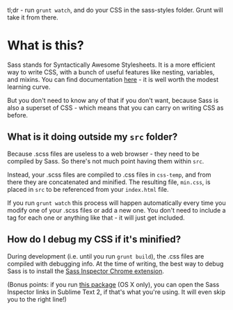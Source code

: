 tl;dr - run `grunt watch`, and do your CSS in the sass-styles folder. Grunt will take it from there.

What is this?
=============

Sass stands for Syntactically Awesome Stylesheets. It is a more efficient way to write CSS, with a bunch of useful features like nesting, variables, and mixins. You can find documentation [here][1] - it is well worth the modest learning curve.

But you don't need to know any of that if you don't want, because Sass is also a superset of CSS - which means that you can carry on writing CSS as before.


What is it doing outside my `src` folder?
-----------------------------------------

Because .scss files are useless to a web browser - they need to be compiled by Sass. So there's not much point having them within `src`.

Instead, your .scss files are compiled to .css files in `css-temp`, and from there they are concatenated and minified. The resulting file, `min.css`, is placed in `src` to be referenced from your `index.html` file.

If you run `grunt watch` this process will happen automatically every time you modify one of your .scss files or add a new one. You don't need to include a <link> tag for each one or anything like that - it will just get included.


How do I debug my CSS if it's minified?
---------------------------------------

During development (i.e. until you run `grunt build`), the .css files are compiled with debugging info. At the time of writing, the best way to debug Sass is to install the [Sass Inspector Chrome extension][2].

(Bonus points: if you run [this package][3] (OS X only), you can open the Sass Inspector links in Sublime Text 2, if that's what you're using. It will even skip you to the right line!)



[1]: http://sass-lang.com/
[2]: https://chrome.google.com/webstore/detail/sass-inspector/lkofmbmllpgfbnonmnenkiakimpgoamn
[3]: https://github.com/mobify/sass-sleuth/raw/master/Open%20Textmate%20Links%20in%20Sublime.zip?raw=true